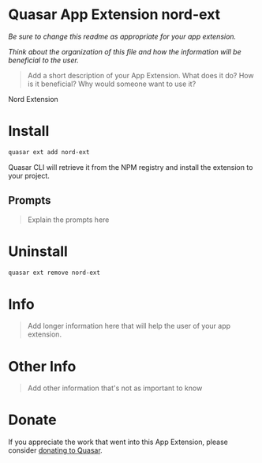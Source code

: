 Quasar App Extension nord-ext
===

_Be sure to change this readme as appropriate for your app extension._

_Think about the organization of this file and how the information will be beneficial to the user._

> Add a short description of your App Extension. What does it do? How is it beneficial? Why would someone want to use it?

Nord Extension

# Install
```bash
quasar ext add nord-ext
```
Quasar CLI will retrieve it from the NPM registry and install the extension to your project.


## Prompts

> Explain the prompts here


# Uninstall
```bash
quasar ext remove nord-ext
```

# Info
> Add longer information here that will help the user of your app extension.

# Other Info
> Add other information that's not as important to know

# Donate
If you appreciate the work that went into this App Extension, please consider [donating to Quasar](https://donate.quasar.dev).
